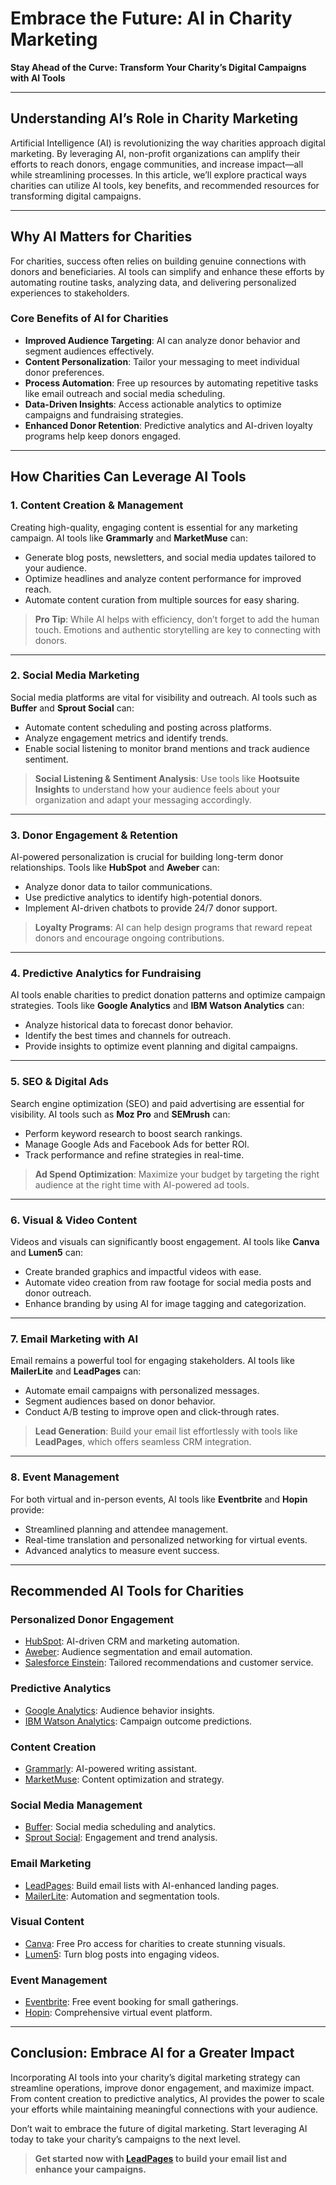 # Embrace the Future: AI in Charity Marketing

**Stay Ahead of the Curve: Transform Your Charity’s Digital Campaigns with AI Tools**

---

## **Understanding AI’s Role in Charity Marketing**

Artificial Intelligence (AI) is revolutionizing the way charities approach digital marketing. By leveraging AI, non-profit organizations can amplify their efforts to reach donors, engage communities, and increase impact—all while streamlining processes. In this article, we’ll explore practical ways charities can utilize AI tools, key benefits, and recommended resources for transforming digital campaigns.

---

## **Why AI Matters for Charities**

For charities, success often relies on building genuine connections with donors and beneficiaries. AI tools can simplify and enhance these efforts by automating routine tasks, analyzing data, and delivering personalized experiences to stakeholders.

### **Core Benefits of AI for Charities**
- **Improved Audience Targeting**: AI can analyze donor behavior and segment audiences effectively.
- **Content Personalization**: Tailor your messaging to meet individual donor preferences.
- **Process Automation**: Free up resources by automating repetitive tasks like email outreach and social media scheduling.
- **Data-Driven Insights**: Access actionable analytics to optimize campaigns and fundraising strategies.
- **Enhanced Donor Retention**: Predictive analytics and AI-driven loyalty programs help keep donors engaged.

---

## **How Charities Can Leverage AI Tools**

### **1. Content Creation & Management**
Creating high-quality, engaging content is essential for any marketing campaign. AI tools like **Grammarly** and **MarketMuse** can:
- Generate blog posts, newsletters, and social media updates tailored to your audience.
- Optimize headlines and analyze content performance for improved reach.
- Automate content curation from multiple sources for easy sharing.

> **Pro Tip**: While AI helps with efficiency, don’t forget to add the human touch. Emotions and authentic storytelling are key to connecting with donors.

---

### **2. Social Media Marketing**
Social media platforms are vital for visibility and outreach. AI tools such as **Buffer** and **Sprout Social** can:
- Automate content scheduling and posting across platforms.
- Analyze engagement metrics and identify trends.
- Enable social listening to monitor brand mentions and track audience sentiment.

> **Social Listening & Sentiment Analysis**: Use tools like **Hootsuite Insights** to understand how your audience feels about your organization and adapt your messaging accordingly.

---

### **3. Donor Engagement & Retention**
AI-powered personalization is crucial for building long-term donor relationships. Tools like **HubSpot** and **Aweber** can:
- Analyze donor data to tailor communications.
- Use predictive analytics to identify high-potential donors.
- Implement AI-driven chatbots to provide 24/7 donor support.

> **Loyalty Programs**: AI can help design programs that reward repeat donors and encourage ongoing contributions.

---

### **4. Predictive Analytics for Fundraising**
AI tools enable charities to predict donation patterns and optimize campaign strategies. Tools like **Google Analytics** and **IBM Watson Analytics** can:
- Analyze historical data to forecast donor behavior.
- Identify the best times and channels for outreach.
- Provide insights to optimize event planning and digital campaigns.

---

### **5. SEO & Digital Ads**
Search engine optimization (SEO) and paid advertising are essential for visibility. AI tools such as **Moz Pro** and **SEMrush** can:
- Perform keyword research to boost search rankings.
- Manage Google Ads and Facebook Ads for better ROI.
- Track performance and refine strategies in real-time.

> **Ad Spend Optimization**: Maximize your budget by targeting the right audience at the right time with AI-powered ad tools.

---

### **6. Visual & Video Content**
Videos and visuals can significantly boost engagement. AI tools like **Canva** and **Lumen5** can:
- Create branded graphics and impactful videos with ease.
- Automate video creation from raw footage for social media posts and donor outreach.
- Enhance branding by using AI for image tagging and categorization.

---

### **7. Email Marketing with AI**
Email remains a powerful tool for engaging stakeholders. AI tools like **MailerLite** and **LeadPages** can:
- Automate email campaigns with personalized messages.
- Segment audiences based on donor behavior.
- Conduct A/B testing to improve open and click-through rates.

> **Lead Generation**: Build your email list effortlessly with tools like **LeadPages**, which offers seamless CRM integration.

---

### **8. Event Management**
For both virtual and in-person events, AI tools like **Eventbrite** and **Hopin** provide:
- Streamlined planning and attendee management.
- Real-time translation and personalized networking for virtual events.
- Advanced analytics to measure event success.

---

## **Recommended AI Tools for Charities**

### **Personalized Donor Engagement**
- [HubSpot](https://www.hubspot.com/): AI-driven CRM and marketing automation.
- [Aweber](https://bit.ly/LEadPages): Audience segmentation and email automation.
- [Salesforce Einstein](https://www.salesforce.com/): Tailored recommendations and customer service.

### **Predictive Analytics**
- [Google Analytics](https://analytics.google.com/): Audience behavior insights.
- [IBM Watson Analytics](https://www.ibm.com/analytics): Campaign outcome predictions.

### **Content Creation**
- [Grammarly](https://www.grammarly.com/): AI-powered writing assistant.
- [MarketMuse](https://www.marketmuse.com/): Content optimization and strategy.

### **Social Media Management**
- [Buffer](https://buffer.com/): Social media scheduling and analytics.
- [Sprout Social](https://sproutsocial.com/): Engagement and trend analysis.

### **Email Marketing**
- [LeadPages](https://bit.ly/LEadPages): Build email lists with AI-enhanced landing pages.
- [MailerLite](https://www.mailerlite.com/): Automation and segmentation tools.

### **Visual Content**
- [Canva](https://www.canva.com/): Free Pro access for charities to create stunning visuals.
- [Lumen5](https://lumen5.com/): Turn blog posts into engaging videos.

### **Event Management**
- [Eventbrite](https://www.eventbrite.co.uk/): Free event booking for small gatherings.
- [Hopin](https://hopin.com/): Comprehensive virtual event platform.

---

## **Conclusion: Embrace AI for a Greater Impact**

Incorporating AI tools into your charity’s digital marketing strategy can streamline operations, improve donor engagement, and maximize impact. From content creation to predictive analytics, AI provides the power to scale your efforts while maintaining meaningful connections with your audience.

Don’t wait to embrace the future of digital marketing. Start leveraging AI today to take your charity’s campaigns to the next level.

> **Get started now with [LeadPages](https://bit.ly/LEadPages) to build your email list and enhance your campaigns.**
